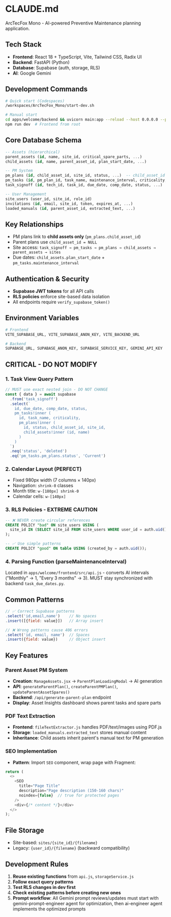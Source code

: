 # CLAUDE.md

ArcTecFox Mono - AI-powered Preventive Maintenance planning application.

## Tech Stack
- **Frontend**: React 18 + TypeScript, Vite, Tailwind CSS, Radix UI
- **Backend**: FastAPI (Python)
- **Database**: Supabase (auth, storage, RLS)
- **AI**: Google Gemini

## Development Commands
```bash
# Quick start (Codespaces)
/workspaces/ArcTecFox_Mono/start-dev.sh

# Manual start
cd apps/welcome/backend && uvicorn main:app --reload --host 0.0.0.0 --port 8000
npm run dev  # Frontend from root
```

## Core Database Schema
```sql
-- Assets (hierarchical)
parent_assets (id, name, site_id, critical_spare_parts, ...)
child_assets (id, name, parent_asset_id, plan_start_date, ...)

-- PM System
pm_plans (id, child_asset_id, site_id, status, ...)  -- child_asset_id = NULL for parent plans
pm_tasks (id, pm_plan_id, task_name, maintenance_interval, criticality, ...)
task_signoff (id, tech_id, task_id, due_date, comp_date, status, ...)

-- User Management
site_users (user_id, site_id, role_id)
invitations (id, email, site_id, token, expires_at, ...)
loaded_manuals (id, parent_asset_id, extracted_text, ...)
```

## Key Relationships
- PM plans link to **child assets only** (`pm_plans.child_asset_id`)
- Parent plans use `child_asset_id = NULL`
- Site access: `task_signoff → pm_tasks → pm_plans → child_assets → parent_assets → sites`
- Due dates: `child_assets.plan_start_date` + `pm_tasks.maintenance_interval`

## Authentication & Security
- **Supabase JWT tokens** for all API calls
- **RLS policies** enforce site-based data isolation
- All endpoints require `verify_supabase_token()`

## Environment Variables
```bash
# Frontend
VITE_SUPABASE_URL, VITE_SUPABASE_ANON_KEY, VITE_BACKEND_URL

# Backend  
SUPABASE_URL, SUPABASE_ANON_KEY, SUPABASE_SERVICE_KEY, GEMINI_API_KEY
```

## CRITICAL - DO NOT MODIFY

### 1. Task View Query Pattern
```javascript
// MUST use exact nested join - DO NOT CHANGE
const { data } = await supabase
  .from('task_signoff')
  .select(`
    id, due_date, comp_date, status,
    pm_tasks!inner (
      id, task_name, criticality,
      pm_plans!inner (
        id, status, child_asset_id, site_id,
        child_assets!inner (id, name)
      )
    )
  `)
  .neq('status', 'deleted')
  .eq('pm_tasks.pm_plans.status', 'Current')
```

### 2. Calendar Layout (PERFECT)
- Fixed 980px width (7 columns × 140px)
- Navigation: `shrink-0` classes
- Month title: `w-[180px] shrink-0`
- Calendar cells: `w-[140px]`

### 3. RLS Policies - EXTREME CAUTION
```sql
-- ❌ NEVER create circular references
CREATE POLICY "bad" ON site_users USING (
  site_id IN (SELECT site_id FROM site_users WHERE user_id = auth.uid()) -- CIRCULAR!
);

-- ✅ Use simple patterns
CREATE POLICY "good" ON table USING (created_by = auth.uid());
```

### 4. Parsing Function (parseMaintenanceInterval)
Located in `apps/welcome/frontend/src/api.js` - converts AI intervals ("Monthly" → 1, "Every 3 months" → 3). MUST stay synchronized with backend `task_due_dates.py`.

## Common Patterns
```javascript
// ✅ Correct Supabase patterns
.select('id,email,name')    // No spaces
.insert([{field: value}])   // Array insert

// ❌ Wrong patterns cause 406 errors
.select('id, email, name')  // Spaces
.insert({field: value})     // Object insert
```

## Key Features

### Parent Asset PM System
- **Creation**: `ManageAssets.jsx` → `ParentPlanLoadingModal` → AI generation
- **API**: `generateParentPlan()`, `createParentPMPlan()`, `updateParentAssetSpares()`
- **Backend**: `/api/generate-parent-plan` endpoint
- **Display**: Asset Insights dashboard shows parent tasks and spare parts

### PDF Text Extraction
- **Frontend**: `fileTextExtractor.js` handles PDF/text/images using PDF.js
- **Storage**: `loaded_manuals.extracted_text` stores manual content
- **Inheritance**: Child assets inherit parent's manual text for PM generation

### SEO Implementation
- **Pattern**: Import `SEO` component, wrap page with Fragment:
```javascript
return (
  <>
    <SEO 
      title="Page Title" 
      description="Page description (150-160 chars)"
      noindex={false}  // true for protected pages
    />
    <div>{/* content */}</div>
  </>
);
```

## File Storage
- Site-based: `sites/{site_id}/{filename}`
- Legacy: `{user_id}/{filename}` (backward compatibility)

## Development Rules
1. **Reuse existing functions** from `api.js`, `storageService.js`
2. **Follow exact query patterns**
3. **Test RLS changes in dev first**
4. **Check existing patterns before creating new ones**
5. **Prompt workflow**: All Gemini prompt reviews/updates must start with gemini-prompt-engineer agent for optimization, then ai-engineer agent implements the optimized prompts